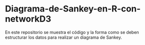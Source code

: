 # Diagrama-de-Sankey-en-R-con-networkD3
En este repositorio se muestra el código y la forma como se deben estructurar los datos para realizar un diagrama de Sankey.

